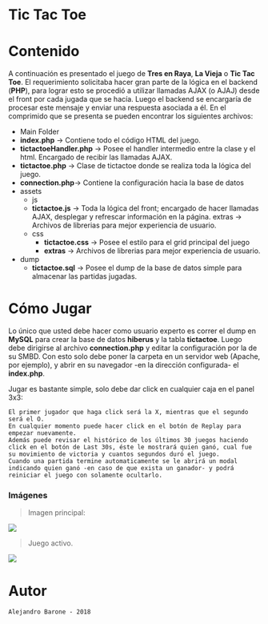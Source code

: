 # Tic Tac Toe

# Contenido
A continuación es presentado el juego de **Tres en Raya**, **La Vieja** o **Tic Tac Toe**. El requerimiento solicitaba hacer gran parte de la lógica en el backend (**PHP**), para lograr esto se procedió a utilizar llamadas AJAX (o AJAJ) desde el front por cada jugada que se hacía. Luego el backend se encargaría de procesar este mensaje y enviar una respuesta asociada a él. En el comprimido que se presenta se pueden encontrar los siguientes archivos:
- Main Folder
 - **index.php** -> Contiene todo el código HTML del juego.
 - **tictactoeHandler.php** -> Posee el handler intermedio entre la clase y el html. Encargado de recibir las llamadas AJAX.
 - **tictactoe.php** -> Clase de tictactoe donde se realiza toda la lógica del juego.
 - **connection.php**-> Contiene la configuración hacia la base de datos
 - assets
   - js
    - **tictactoe.js** -> Toda la lógica del front; encargado de hacer llamadas AJAX, desplegar y refrescar información en la página.
    extras -> Archivos de librerias para mejor experiencia de usuario.
   - css
     - **tictactoe.css** -> Posee el estilo para el grid principal del juego
     - **extras** -> Archivos de librerias para mejor experiencia de usuario.
 - dump
   - **tictactoe.sql** -> Posee el dump de la base de datos simple para almacenar las partidas jugadas.
   
   
# Cómo Jugar
Lo único que usted debe hacer como usuario experto es correr el dump en **MySQL** para crear la base de datos **hiberus** y la tabla **tictactoe**. Luego debe dirigirse al archivo **connection.php** y editar la configuración por la de su SMBD. Con esto solo debe poner la carpeta en un servidor web (Apache, por ejemplo), y abrir en su navegador -en la dirección configurada- el **index.php**.

Jugar es bastante simple, solo debe dar click en cualquier caja en el panel 3x3:

    El primer jugador que haga click será la X, mientras que el segundo será el O.
    En cualquier momento puede hacer click en el botón de Replay para empezar nuevamente. 
    Además puede revisar el histórico de los últimos 30 juegos haciendo click en el botón de Last 30s, éste le mostrará quien ganó, cual fue su movimiento de victoria y cuantos segundos duró el juego.
    Cuando una partida termine automaticamente se le abrirá un modal indicando quien ganó -en caso de que exista un ganador- y podrá reiniciar el juego con solamente ocultarlo.
### Imágenes

> Imagen principal:

![](https://i.gyazo.com/ed4137440c561f805807b63659de97b0.png)

> Juego activo.

![](https://i.gyazo.com/d10ce2879792be83d0d4647b4018ba93.png)

# Autor
    Alejandro Barone - 2018 


